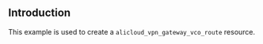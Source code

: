 ## Introduction

This example is used to create a `alicloud_vpn_gateway_vco_route` resource.

<!-- BEGIN_TF_DOCS -->

<!-- END_TF_DOCS -->
